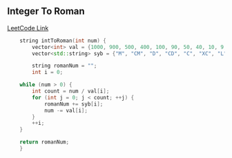 ## Integer To Roman
[LeetCode Link](https://leetcode.com/problems/integer-to-roman/)
```cpp
    string intToRoman(int num) {
        vector<int> val = {1000, 900, 500, 400, 100, 90, 50, 40, 10, 9, 5, 4, 1};
        vector<std::string> syb = {"M", "CM", "D", "CD", "C", "XC", "L", "XL", "X", "IX", "V", "IV", "I"};

        string romanNum = "";
        int i = 0;

    while (num > 0) {
        int count = num / val[i];
        for (int j = 0; j < count; ++j) {
            romanNum += syb[i];
            num -= val[i];
        }
        ++i;
    }

    return romanNum;
    }